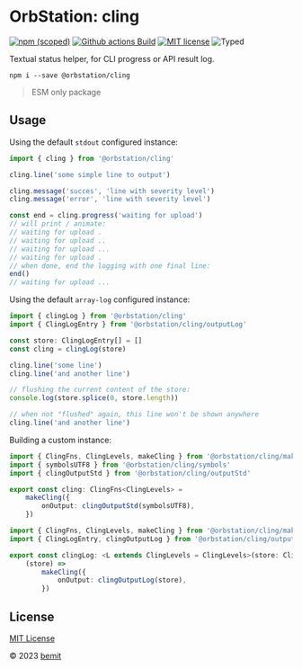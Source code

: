 # OrbStation: cling

[![npm (scoped)](https://img.shields.io/npm/v/@orbstation/cling?style=flat-square)](https://www.npmjs.com/package/@orbstation/cling)
[![Github actions Build](https://github.com/modelize/orbstation/actions/workflows/blank.yml/badge.svg)](https://github.com/modelize/orbstation/actions)
[![MIT license](https://img.shields.io/npm/l/@orbstation/cling?style=flat-square)](https://github.com/modelize/orbstation/blob/main/LICENSE)
![Typed](https://flat.badgen.net/badge/icon/Typed?icon=typescript&label&labelColor=blue&color=555555)

Textual status helper, for CLI progress or API result log.

```shell
npm i --save @orbstation/cling
```

> ESM only package

## Usage

Using the default `stdout` configured instance:

```typescript
import { cling } from '@orbstation/cling'

cling.line('some simple line to output')

cling.message('succes', 'line with severity level')
cling.message('error', 'line with severity level')

const end = cling.progress('waiting for upload')
// will print / animate:
// waiting for upload .
// waiting for upload ..
// waiting for upload ...
// waiting for upload .
// when done, end the logging with one final line:
end()
// waiting for upload ...

```

Using the default `array-log` configured instance:

```typescript
import { clingLog } from '@orbstation/cling'
import { ClingLogEntry } from '@orbstation/cling/outputLog'

const store: ClingLogEntry[] = []
const cling = clingLog(store)

cling.line('some line')
cling.line('and another line')

// flushing the current content of the store:
console.log(store.splice(0, store.length))

// when not "flushed" again, this line won't be shown anywhere
cling.line('and another line')
```

Building a custom instance:

```typescript
import { ClingFns, ClingLevels, makeCling } from '@orbstation/cling/make'
import { symbolsUTF8 } from '@orbstation/cling/symbols'
import { clingOutputStd } from '@orbstation/cling/outputStd'

export const cling: ClingFns<ClingLevels> =
    makeCling({
        onOutput: clingOutputStd(symbolsUTF8),
    })
```

```typescript
import { ClingFns, ClingLevels, makeCling } from '@orbstation/cling/make'
import { ClingLogEntry, clingOutputLog } from '@orbstation/cling/outputLog'

export const clingLog: <L extends ClingLevels = ClingLevels>(store: ClingLogEntry[]) => ClingFns<L> =
    (store) =>
        makeCling({
            onOutput: clingOutputLog(store),
        })
```

## License

[MIT License](https://github.com/modelize/orbstation/blob/main/LICENSE)

© 2023 [bemit](https://bemit.codes)
